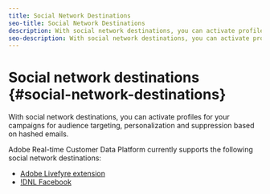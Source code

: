 ```yaml
---
title: Social Network Destinations
seo-title: Social Network Destinations
description: With social network destinations, you can activate profiles for your campaigns for audience targeting, personalization and suppression based on hashed emails.
seo-description: With social network destinations, you can activate profiles for your campaigns for audience targeting, personalization and suppression based on hashed emails.
---
```


# Social network destinations {#social-network-destinations}

With social network destinations, you can activate profiles for your campaigns for audience targeting, personalization and suppression based on hashed emails.

Adobe Real-time Customer Data Platform currently supports the following social network destinations:

* [Adobe Livefyre extension](/help/rtcdp/destinations/adobe-livefyre-extension.md)
* [!DNL Facebook](/help/rtcdp/destinations/facebook-destination.md)